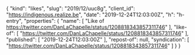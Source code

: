 {
  "kind": "likes",
  "slug": "2019/12/uuc8g",
  "client_id": "https://indigenous.realize.be",
  "date": "2019-12-24T12:03:00Z",
  "h": "h-entry",
  "properties": {
    "name": [
      "Like of https://twitter.com/DanLaChapelle/status/1208818343857311746"
    ],
    "like-of": [
      "https://twitter.com/DanLaChapelle/status/1208818343857311746"
    ],
    "published": [
      "2019-12-24T12:03:00Z"
    ],
    "repost-of": null,
    "syndication": [
      "https://twitter.com/DanLaChapelle/status/1208818343857311746"
    ]
  }
}
